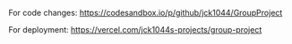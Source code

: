 For code changes: https://codesandbox.io/p/github/jck1044/GroupProject

For deployment: https://vercel.com/jck1044s-projects/group-project
